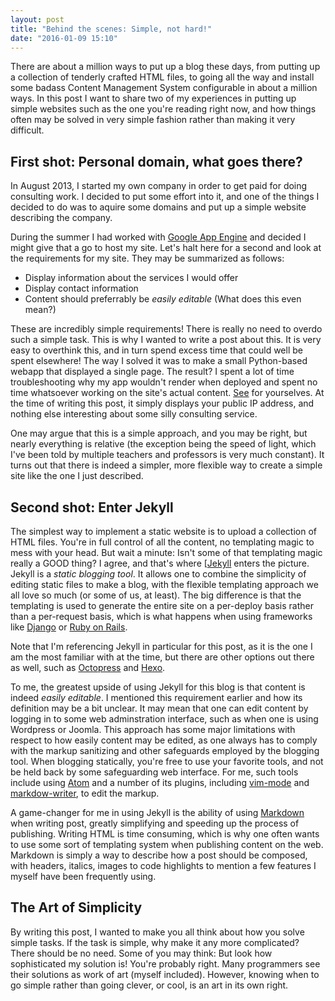 ```yaml
---
layout: post
title: "Behind the scenes: Simple, not hard!"
date: "2016-01-09 15:10"
---
```


There are about a million ways to put up a blog these days, from putting up a collection of tenderly crafted HTML files, to going all the way and install some badass Content Management System configurable in about a million ways. In this post I want to share two of my experiences in putting up simple websites such as the one you're reading right now, and how things often may be solved in very simple fashion rather than making it very difficult.

## First shot: Personal domain, what goes there?
In August 2013, I started my own company in order to get paid for doing consulting work. I decided to put some effort into it, and one of the things I decided to do was to aquire some domains and put up a simple website describing the company.

 During the summer I had worked with [Google App Engine](https://cloud.google.com/appengine/docs) and decided I might give that a go to host my site. Let's halt here for a second and look at the requirements for my site. They may be summarized as follows:

 * Display information about the services I would offer
 * Display contact information
 * Content should preferrably be _easily editable_ (What does this even mean?)

These are incredibly simple requirements! There is really no need to overdo such a simple task. This is why I wanted to write a post about this. It is very easy to overthink this, and in turn spend excess time  that could well be spent elsewhere! The way I solved it was to make a small Python-based webapp that displayed a single page. The result? I spent a lot of time troubleshooting why my app wouldn't render when deployed and spent no time whatsoever working on the site's actual content. [See](http://www.strom-dev.no/) for yourselves. At the time of writing this post, it simply displays your public IP address, and nothing else interesting about some silly consulting service.

One may argue that this is a simple approach, and you may be right, but nearly everything is relative (the exception being the speed of light, which I've been told by multiple teachers and professors is very much constant). It turns out that there is indeed a simpler, more flexible way to create a simple site like the one I just described.

## Second shot: Enter Jekyll
The simplest way to implement a static website is to upload a collection of HTML files. You're in full control of all the content, no templating magic to mess with your head. But wait a minute: Isn't some of that templating magic really a GOOD thing? I agree, and that's where [[Jekyll](http://jekyllrb.com/) enters the picture. Jekyll is a _static blogging tool_. It allows one to combine the simplicity of editing static files to make a blog, with the flexible templating approach we all love so much (or some of us, at least). The big difference is that the templating is used to generate the entire site on a per-deploy basis rather than a per-request basis, which is what happens when using frameworks like [Django](https://www.djangoproject.com/) or [Ruby on Rails](http://rubyonrails.org/).

Note that I'm referencing Jekyll in particular for this post, as it is the one I am the most familiar with at the time, but there are other options out there as well, such as [Octopress](http://octopress.org/) and [Hexo](https://hexo.io/).

To me, the greatest upside of using Jekyll for this blog is that content is indeed _easily editable_. I mentioned this requirement earlier and how its definition may be a bit unclear. It may mean that one can edit content by logging in to some web adminstration interface, such as when one is using Wordpress or Joomla. This approach has some major limitations with respect to how easily content may be edited, as one always has to comply with the markup sanitizing and other safeguards employed by the blogging tool. When blogging statically, you're free to use your favorite tools, and not be held back by some safeguarding web interface. For me, such tools include using [Atom](https://atom.io/) and a number of its plugins, including [vim-mode](https://atom.io/packages/vim-mode) and [markdow-writer](https://atom.io/packages/markdown-writer), to edit the markup.

A game-changer for me in using Jekyll is the ability of using [Markdown](https://daringfireball.net/projects/markdown/) when writing post, greatly simplifying and speeding up the process of publishing. Writing HTML is time consuming, which is why one often wants to use some sort of templating system when publishing content on the web. Markdown is simply a way to describe how a post should be composed, with headers, italics, images to code highlights to mention a few features I myself have been frequently using.


## The Art of Simplicity
By writing this post, I wanted to make you all think about how you solve simple tasks. If the task is simple, why make it any more complicated? There should be no need. Some of you may think: But look how sophisticated my solution is! You're probably right. Many programmers see their solutions as work of art (myself included). However, knowing when to go simple rather than going clever, or cool, is an art in its own right.
